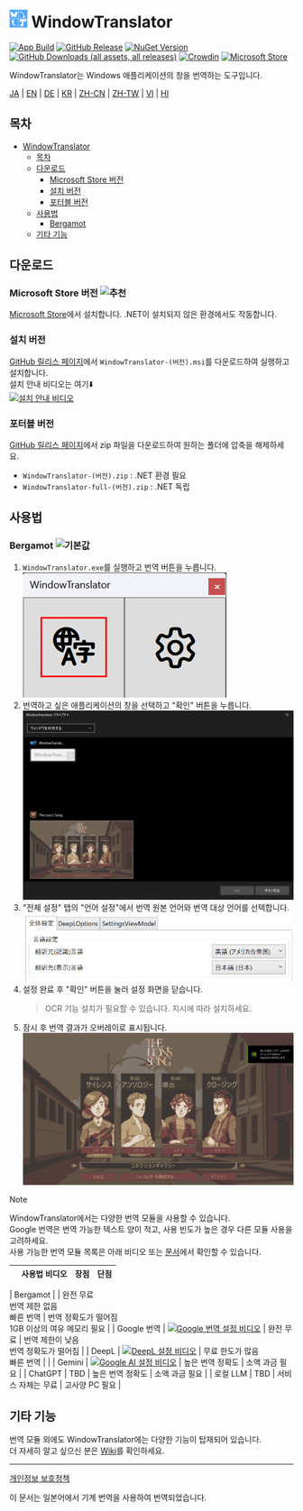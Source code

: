 # <img src="images/wt.png" width="32" > WindowTranslator

[![App Build](https://github.com/Freeesia/WindowTranslator/actions/workflows/dotnet-desktop.yml/badge.svg)](https://github.com/Freeesia/WindowTranslator/actions/workflows/dotnet-desktop.yml)
[![GitHub Release](https://img.shields.io/github/v/release/Freeesia/WindowTranslator)](https://github.com/Freeesia/WindowTranslator/releases/latest)
[![NuGet Version](https://img.shields.io/nuget/v/WindowTranslator.Abstractions)](https://www.nuget.org/packages/WindowTranslator.Abstractions)
[![GitHub Downloads (all assets, all releases)](https://img.shields.io/github/downloads/Freeesia/WindowTranslator/total)](https://github.com/Freeesia/WindowTranslator/releases/latest)
[![Crowdin](https://badges.crowdin.net/windowtranslator/localized.svg)](https://crowdin.com/project/windowtranslator)
[![Microsoft Store](https://get.microsoft.com/images/en-us%20dark.svg)](https://apps.microsoft.com/detail/9pjd2fdzqxm3?referrer=appbadge&mode=direct)

WindowTranslator는 Windows 애플리케이션의 창을 번역하는 도구입니다.

[JA](README.md) | [EN](./README.en.md) | [DE](./README.de.md) | [KR](./README.kr.md) | [ZH-CN](./README.zh-cn.md) | [ZH-TW](./README.zh-tw.md) | [VI](./README.vi.md) | [HI](./README.hi.md)

## 목차
- [ WindowTranslator](#-windowtranslator)
  - [목차](#목차)
  - [다운로드](#다운로드)
    - [Microsoft Store 버전 ](#microsoft-store-버전-)
    - [설치 버전](#설치-버전)
    - [포터블 버전](#포터블-버전)
  - [사용법](#사용법)
    - [Bergamot ](#bergamot-)
  - [기타 기능](#기타-기능)

## 다운로드
### Microsoft Store 버전 ![추천](https://img.shields.io/badge/추천-brightgreen)

[Microsoft Store](https://apps.microsoft.com/detail/9pjd2fdzqxm3?referrer=appbadge&mode=direct)에서 설치합니다.
.NET이 설치되지 않은 환경에서도 작동합니다.

### 설치 버전

[GitHub 릴리스 페이지](https://github.com/Freeesia/WindowTranslator/releases/latest)에서 `WindowTranslator-(버전).msi`를 다운로드하여 실행하고 설치합니다.  
설치 안내 비디오는 여기⬇️  
[![설치 안내 비디오](https://github.com/user-attachments/assets/b5babc02-715b-43bc-ba97-f23078ffd39b)](https://youtu.be/wvcbCLA9chQ?t=7)

### 포터블 버전

[GitHub 릴리스 페이지](https://github.com/Freeesia/WindowTranslator/releases/latest)에서 zip 파일을 다운로드하여 원하는 폴더에 압축을 해제하세요.  
- `WindowTranslator-(버전).zip` : .NET 환경 필요  
- `WindowTranslator-full-(버전).zip` : .NET 독립

## 사용법

### Bergamot ![기본값](https://img.shields.io/badge/기본값-brightgreen)

1. `WindowTranslator.exe`를 실행하고 번역 버튼을 누릅니다.  
   ![번역 버튼](images/translate.png)
2. 번역하고 싶은 애플리케이션의 창을 선택하고 "확인" 버튼을 누릅니다.  
   ![창 선택](images/select.png)
3. "전체 설정" 탭의 "언어 설정"에서 번역 원본 언어와 번역 대상 언어를 선택합니다.  
   ![언어 설정](images/language.png)
4. 설정 완료 후 "확인" 버튼을 눌러 설정 화면을 닫습니다.  
   > OCR 기능 설치가 필요할 수 있습니다.
   > 지시에 따라 설치하세요.
5. 잠시 후 번역 결과가 오버레이로 표시됩니다.  
   ![번역 결과](images/result.png)

> [!NOTE]
> WindowTranslator에서는 다양한 번역 모듈을 사용할 수 있습니다.  
> Google 번역은 번역 가능한 텍스트 양이 적고, 사용 빈도가 높은 경우 다른 모듈 사용을 고려하세요.  
> 사용 가능한 번역 모듈 목록은 아래 비디오 또는 [문서](https://wt.studiofreesia.com/TranslateModule.kr)에서 확인할 수 있습니다.
> 
> |                |                                                              사용법 비디오                                                               | 장점                    | 단점                        |
> | :------------: | :-----------------------------------------------------------------------------------------------------------------------------------: | :---------------------------- | :----------------------------------- |
|   Bergamot     | | 완전 무료<br/>번역 제한 없음<br/>빠른 번역 | 번역 정확도가 떨어짐<br/>1GB 이상의 여유 메모리 필요 |
|   Google 번역   | [![Google 번역 설정 비디오](https://github.com/user-attachments/assets/bbf45370-0387-47e1-b690-3183f37e06d2)](https://youtu.be/83A8T890N5M)  | 완전 무료 | 번역 제한이 낮음<br/>번역 정확도가 떨어짐 |
|     DeepL      |   [![DeepL 설정 비디오](https://github.com/user-attachments/assets/4abd512f-cff9-45a8-852b-722641458f0b)](https://youtu.be/D7Yb6rIVPI0)   | 무료 한도가 많음<br/>빠른 번역 | |
|     Gemini     | [![Google AI 설정 비디오](https://github.com/user-attachments/assets/9d3a91ab-f1aa-4079-be68-622212ab1b68)](https://youtu.be/Oht0z03M91I) | 높은 번역 정확도 | 소액 과금 필요 |
|    ChatGPT     | TBD | 높은 번역 정확도 | 소액 과금 필요 |
|  로컬 LLM   | TBD | 서비스 자체는 무료 | 고사양 PC 필요 |

## 기타 기능

번역 모듈 외에도 WindowTranslator에는 다양한 기능이 탑재되어 있습니다.  
더 자세히 알고 싶으신 분은 [Wiki](https://github.com/Freeesia/WindowTranslator/wiki)를 확인하세요.

---
[개인정보 보호정책](PrivacyPolicy.md)

이 문서는 일본어에서 기계 번역을 사용하여 번역되었습니다.